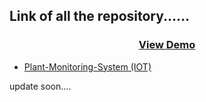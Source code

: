 ## Link of all the repository......


 ### <center>[View Demo](https://link-to-repo.netlify.app/) 

 - [Plant-Monitoring-System (IOT)](https://github.com/Shubham-Bhoite/Plant-Monitoring-System)








 update soon....
